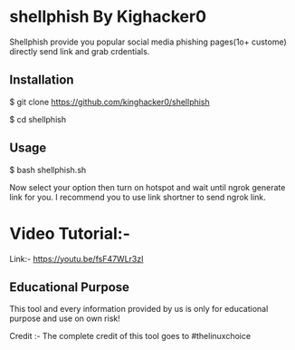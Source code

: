 # shellphish By Kighacker0

Shellphish provide you popular social media phishing pages(1o+ custome) directly send link and grab crdentials.

<h2>Installation</h2>

$ git clone https://github.com/kinghacker0/shellphish

$ cd shellphish

<h2>Usage</h2>
$ bash shellphish.sh

Now select your option then turn on hotspot and wait until ngrok generate link for you. I recommend you to use link shortner to send ngrok link.

<h1>Video Tutorial:-</h1>

<p1>Link:- https://youtu.be/fsF47WLr3zI </p1>

<h2>Educational Purpose</h2>
This tool and every information provided by us is only for educational purpose and use on own risk!

Credit :- The complete credit of this tool goes to #thelinuxchoice
